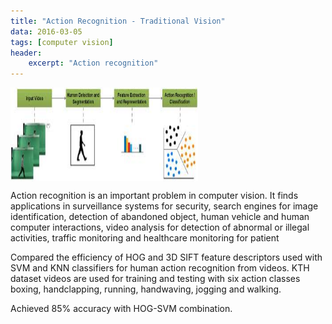 ```yaml
---
title: "Action Recognition - Traditional Vision"
data: 2016-03-05
tags: [computer vision]
header:
    excerpt: "Action recognition"
---
```

<img align="middle" src="/images/action.jpg" width="300" height="150"/>

Action recognition is an important problem in computer vision. It finds applications in surveillance systems for security, search engines for image identification, detection of abandoned object, human vehicle and human computer interactions, video analysis for detection of abnormal or illegal activities, traffic monitoring and healthcare monitoring for patient

Compared the efficiency of HOG and 3D SIFT feature descriptors used with SVM and KNN classifiers for human action recognition from videos. KTH dataset videos are used for training and testing with six action classes boxing, handclapping, running, handwaving, jogging and walking.

Achieved 85% accuracy with HOG-SVM combination.
